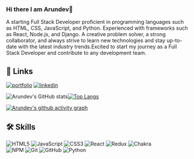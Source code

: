 ### Hi there I am Arundev👋
A starting Full Stack Developer proficient in programming languages such as HTML, CSS, JavaScript, and Python. Experienced with frameworks such as React, Node.js, and Django. A creative problem solver, a strong collaborator, and always strive to learn new technologies and stay up-to-date with the latest industry trends.Excited to start my journey as a Full Stack Developer and contribute to any development team.

## 🔗 Links
[![portfolio](https://img.shields.io/badge/my_portfolio-000?style=for-the-badge&logo=ko-fi&logoColor=white)](https://itsmearun1.github.io/)
[![linkedin](https://img.shields.io/badge/linkedin-0A66C2?style=for-the-badge&logo=linkedin&logoColor=white)](https://www.linkedin.com/in/arundev-vb-139014211//)


![Arundev's GitHub stats](https://github-readme-stats.vercel.app/api?username=Itsmearun1&show_icons=true&theme=radical)[![Top Langs](https://github-readme-stats.vercel.app/api/top-langs/?username=Itsmearun1)](https://github.com/Itsmearun1/github-readme-stats)

[![Arundev's github activity graph](https://github-readme-activity-graph.cyclic.app/graph?username=Itsmearun1&theme=react)](https://github.com/Itsmearun/github-readme-activity-graph)


## 🛠 Skills
![HTML5](https://img.shields.io/badge/html5-%23E34F26.svg?style=for-the-badge&logo=html5&logoColor=white)
![JavaScript](https://img.shields.io/badge/javascript-%23323330.svg?style=for-the-badge&logo=javascript&logoColor=%23F7DF1E)
![CSS3](https://img.shields.io/badge/css3-%231572B6.svg?style=for-the-badge&logo=css3&logoColor=white)
![React](https://img.shields.io/badge/react-%2320232a.svg?style=for-the-badge&logo=react&logoColor=%2361DAFB)
![Redux](https://img.shields.io/badge/redux-%23593d88.svg?style=for-the-badge&logo=redux&logoColor=white)
![Chakra](https://img.shields.io/badge/chakra-%234ED1C5.svg?style=for-the-badge&logo=chakraui&logoColor=white)	
![NPM](https://img.shields.io/badge/NPM-%23CB3837.svg?style=for-the-badge&logo=npm&logoColor=white)
![Git](https://img.shields.io/badge/git-%23F05033.svg?style=for-the-badge&logo=git&logoColor=white)
![GitHub](https://img.shields.io/badge/github-%23121011.svg?style=for-the-badge&logo=github&logoColor=white)
![Python](https://img.shields.io/badge/python-3670A0?style=for-the-badge&logo=python&logoColor=ffdd54)
